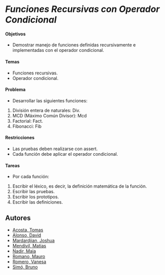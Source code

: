 # *Funciones Recursivas con Operador Condicional*

#### Objetivos
- Demostrar manejo de funciones definidas recursivamente e implementadas con el operador condicional.

#### Temas
- Funciones recursivas.
- Operador condicional.
  
#### Problema
- Desarrollar las siguientes funciones:
1. División entera de naturales: Div.
2. MCD (Máximo Común Divisor): Mcd
3. Factorial: Fact.
4. Fibonacci: Fib


#### Restricciones
- Las pruebas deben realizarse con assert.
- Cada función debe aplicar el operador condicional.

#### Tareas
- Por cada función:
1. Escribir el léxico, es decir, la definición matemática de la función.
2. Escribir las pruebas.
3. Escribir los prototipos.
4. Escribir las definiciones.

## Autores
- [Acosta, Tomas](https://github.com/Acosta-Tomas)
- [Alonso, David](https://github.com/DavidAlonsoCode)
- [Mardardjian, Joshua](https://github.com/lmardardjian)
- [Mendivil, Matias](https://github.com/MatiasMendivil)
- [Nadir, Maia](https://github.com/Maia18Nadir)
- [Romano, Mauro](https://github.com/mauroeromano)
- [Romero, Vanesa](https://github.com/vanenromero)
- [Simó, Bruno](https://github.com/BrunoSimoCaballero)

